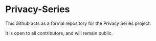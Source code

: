 # Privacy-Series

This Github acts as a formal repository for the Privacy Series project. 

It is open to all contributors, and will remain public. 
